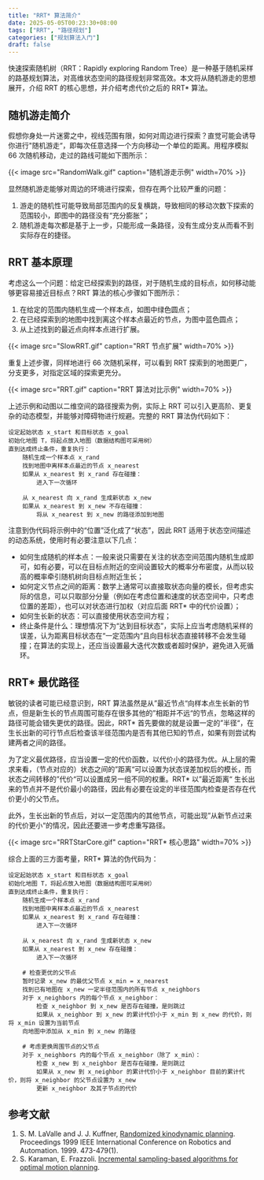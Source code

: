 ```yaml
---
title: "RRT* 算法简介"
date: 2025-05-05T00:23:30+08:00
tags: ["RRT", "路径规划"]
categories: ["规划算法入门"]
draft: false
---
```


快速探索随机树（RRT：Rapidly exploring Random Tree）是一种基于随机采样的路基规划算法，对高维状态空间的路径规划非常高效。本文将从随机游走的思想展开，介绍 RRT 的核心思想，并介绍考虑代价之后的 RRT* 算法。

<!--more-->

## 随机游走简介

假想你身处一片迷雾之中，视线范围有限，如何对周边进行探索？直觉可能会诱导你进行"随机游走“，即每次任意选择一个方向移动一个单位的距离。用程序模拟 66 次随机移动，走过的路线可能如下图所示：

{{< image src="RandomWalk.gif" caption="随机游走示例" width=70% >}}

显然随机游走能够对周边的环境进行探索，但存在两个比较严重的问题：

1. 游走的随机性可能导致局部范围内的反复横跳，导致相同的移动次数下探索的范围较小，即图中的路径没有“充分膨胀”；
2. 随机游走每次都是基于上一步，只能形成一条路径，没有生成分支从而看不到实际存在的捷径。

## RRT 基本原理

考虑这么一个问题：给定已经探索到的路径，对于随机生成的目标点，如何移动能够更容易接近目标点？RRT 算法的核心步骤如下图所示：

1. 在给定的范围内随机生成一个样本点，如图中绿色圆点；
2. 在已经探索到的地图中找到离这个样本点最近的节点，为图中蓝色圆点；
3. 从上述找到的最近点向样本点进行扩展。

{{< image src="SlowRRT.gif" caption="RRT 节点扩展" width=70% >}}

重复上述步骤，同样地进行 66 次随机采样，可以看到 RRT 探索到的地图更广，分支更多，对指定区域的探索更充分。

{{< image src="RRT.gif" caption="RRT 算法对比示例" width=70% >}}

上述示例和动图以二维空间的路径搜索为例，实际上 RRT 可以引入更高阶、更复杂的动态模型，并能够对障碍物进行规避。完整的 RRT 算法伪代码如下：

```伪代码
设定起始状态 x_start 和目标状态 x_goal
初始化地图 T，将起点放入地图（数据结构图可采用树）
直到达成终止条件，重复执行：
    随机生成一个样本点 x_rand
    找到地图中离样本点最近的节点 x_nearest
    如果从 x_nearest 到 x_rand 存在碰撞：
        进入下一次循环

    从 x_nearest 向 x_rand 生成新状态 x_new
    如果从 x_nearest 到 x_new 不存在碰撞：
        将从 x_nearest 到 x_new 的路径添加到地图
```

注意到伪代码将示例中的“位置”泛化成了“状态”，因此 RRT 适用于状态空间描述的动态系统，使用时有必要注意以下几点：

- 如何生成随机的样本点：一般来说只需要在关注的状态空间范围内随机生成即可，如有必要，可以在目标点附近的空间设置较大的概率分布密度，从而以较高的概率牵引随机树向目标点附近生长；
- 如何定义节点之间的距离：数学上通常可以直接取状态向量的模长，但考虑实际的信息，可以只取部分分量（例如在考虑位置和速度的状态空间中，只考虑位置的差距），也可以对状态进行加权（对应后面 RRT* 中的代价设置）；
- 如何生长新的状态：可以直接使用状态空间方程；
- 终止条件是什么：理想情况下为“达到目标状态”，实际上应当考虑随机采样的误差，认为距离目标状态在“一定范围内“且向目标状态直接转移不会发生碰撞；在算法的实现上，还应当设置最大迭代次数或者超时保护，避免进入死循环。

## RRT* 最优路径

敏锐的读者可能已经意识到，RRT 算法虽然是从”最近节点“向样本点生长新的节点，但是新生长的节点周围可能存在很多其他的”相距并不远“的节点，忽略这样的路径可能会错失更优的路径。因此，RRT* 首先要做的就是设置一定的”半径“，在生长出新的可行节点后检查该半径范围内是否有其他已知的节点，如果有则尝试构建两者之间的路径。

为了定义最优路径，应当设置一定的代价函数，以代价小的路径为优。从上层的需求来看，（节点对应的）状态之间的”距离“可以设置为状态误差加权后的模长，而状态之间转移的”代价“可以设置成另一组不同的权重。RRT* 以”最近距离“ 生长出来的节点并不是代价最小的路径，因此有必要在设定的半径范围内检查是否存在代价更小的父节点。

此外，生长出新的节点后，对以一定范围内的其他节点，可能出现”从新节点过来的代价更小“的情况，因此还要进一步考虑重写路径。

{{< image src="RRTStarCore.gif" caption="RRT* 核心思路" width=70% >}}

综合上面的三方面考量，RRT* 算法的伪代码为：

```伪代码
设定起始状态 x_start 和目标状态 x_goal
初始化地图 T，将起点放入地图（数据结构图可采用树）
直到达成终止条件，重复执行：
    随机生成一个样本点 x_rand
    找到地图中离样本点最近的节点 x_nearest
    如果从 x_nearest 到 x_rand 存在碰撞：
        进入下一次循环

    从 x_nearest 向 x_rand 生成新状态 x_new
    如果从 x_nearest 到 x_new 存在碰撞：
        进入下一次循环

    # 检查更优的父节点
    暂时记录 x_new 的最优父节点 x_min = x_nearest
    找到已有地图在 x_new 一定半径范围内的所有节点 x_neighbors
    对于 x_neighbors 内的每个节点 x_neighbor：
        检查 x_neighbor 到 x_new 是否存在碰撞，是则跳过
        如果从 x_neighbor 到 x_new 的累计代价小于 x_min 到 x_new 的代价，则将 x_min 设置为当前节点
    向地图中添加从 x_min 到 x_new 的路径

    # 考虑更换周围节点的父节点
    对于 x_neighbors 内的每个节点 x_neighbor（除了 x_min）：
        检查 x_new 到 x_neighbor 是否存在碰撞，是则跳过
        如果从 x_new 到 x_neighbor 的累计代价小于 x_neighbor 目前的累计代价，则将 x_neighbor 的父节点设置为 x_new
        更新 x_neighbor 及其子节点的代价
```

## 参考文献

1. S. M. LaValle and J. J. Kuffner, [Randomized kinodynamic planning](https://ieeexplore.ieee.org/document/770022). Proceedings 1999 IEEE International Conference on Robotics and Automation. 1999. 473-479(1).
2. S. Karaman, E. Frazzoli. [Incremental sampling-based algorithms for optimal motion planning](https://www.roboticsproceedings.org/rss06/p34.pdf).
